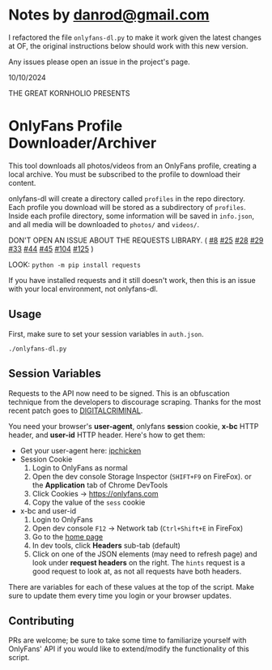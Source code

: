 # Notes by danrod@gmail.com

I refactored the file `onlyfans-dl.py` to make it work given the latest changes at OF, the original instructions below should work with this new version.

Any issues please open an issue in the project's page.

10/10/2024

THE GREAT KORNHOLIO PRESENTS

# OnlyFans Profile Downloader/Archiver
This tool downloads all photos/videos from an OnlyFans profile, creating a local archive.
You must be subscribed to the profile to download their content.

onlyfans-dl will create a directory called `profiles` in the repo directory. 
Each profile you download will be stored as a subdirectory of `profiles`.
Inside each profile directory, some information will be saved in `info.json`,
and all media will be downloaded to `photos/` and `videos/`.

DON'T OPEN AN ISSUE ABOUT THE REQUESTS LIBRARY. ( 
[#8](https://github.com/k0rnh0li0/onlyfans-dl/issues/8)
[#25](https://github.com/k0rnh0li0/onlyfans-dl/issues/25)
[#28](https://github.com/k0rnh0li0/onlyfans-dl/issues/28)
[#29](https://github.com/k0rnh0li0/onlyfans-dl/issues/29)
[#33](https://github.com/k0rnh0li0/onlyfans-dl/issues/33)
[#44](https://github.com/k0rnh0li0/onlyfans-dl/issues/44)
[#45](https://github.com/k0rnh0li0/onlyfans-dl/issues/45)
[#104](https://github.com/k0rnh0li0/onlyfans-dl/issues/104)
[#125](https://github.com/k0rnh0li0/onlyfans-dl/issues/125)
)

LOOK: `python -m pip install requests`

If you have installed requests and it still doesn't work, then this is an issue with your local environment, not onlyfans-dl.

## Usage
First, make sure to set your session variables in `auth.json`.

`./onlyfans-dl.py`

## Session Variables
Requests to the API now need to be signed. This is an obfuscation technique from the developers to discourage scraping. Thanks for the most recent patch goes to [DIGITALCRIMINAL](https://github.com/DIGITALCRIMINAL/OnlyFans).

You need your browser's __user-agent__, onlyfans **sess**ion cookie, __x-bc__ HTTP header, and **user-id** HTTP header. Here's how to get them:

- Get your user-agent here: [ipchicken](https://ipchicken.com/)
- Session Cookie
  1. Login to OnlyFans as normal
  2. Open the dev console Storage Inspector (`SHIFT+F9` on FireFox). or the __Application__ tab of Chrome DevTools
  3. Click Cookies -> https://onlyfans.com
  4. Copy the value of the `sess` cookie
- x-bc and user-id
  1. Login to OnlyFans
  2. Open dev console `F12` -> Network tab (`Ctrl+Shift+E` in FireFox)
  3. Go to the [home page](https://onlyfans.com/)
  4. In dev tools, click __Headers__ sub-tab (default)
  5. Click on one of the JSON elements (may need to refresh page) and look under __request headers__ on the right. The `hints` request is a good request to look at, as not all requests have both headers.

There are variables for each of these values at the top of the script. Make sure to update them every time you login or your browser updates.

## Contributing

PRs are welcome; be sure to take some time to familiarize yourself with OnlyFans' API if
you would like to extend/modify the functionality of this script.

